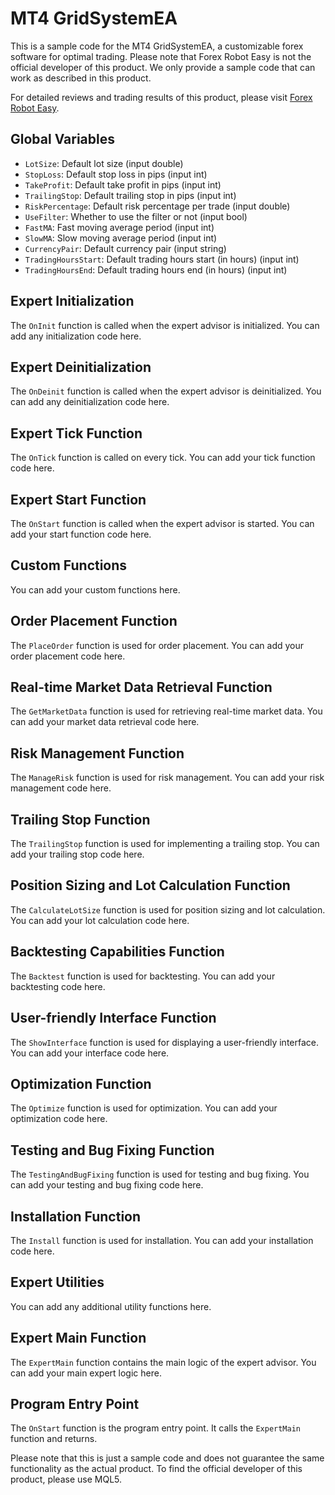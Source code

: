 # MT4 GridSystemEA

This is a sample code for the MT4 GridSystemEA, a customizable forex software for optimal trading. Please note that Forex Robot Easy is not the official developer of this product. We only provide a sample code that can work as described in this product.

For detailed reviews and trading results of this product, please visit [Forex Robot Easy](https://forexroboteasy.com/forex-robot-review/mt4-gridsystemea-review-customizable-forex-software-for-optimal-trading/).

## Global Variables

- `LotSize`: Default lot size (input double)
- `StopLoss`: Default stop loss in pips (input int)
- `TakeProfit`: Default take profit in pips (input int)
- `TrailingStop`: Default trailing stop in pips (input int)
- `RiskPercentage`: Default risk percentage per trade (input double)
- `UseFilter`: Whether to use the filter or not (input bool)
- `FastMA`: Fast moving average period (input int)
- `SlowMA`: Slow moving average period (input int)
- `CurrencyPair`: Default currency pair (input string)
- `TradingHoursStart`: Default trading hours start (in hours) (input int)
- `TradingHoursEnd`: Default trading hours end (in hours) (input int)

## Expert Initialization

The `OnInit` function is called when the expert advisor is initialized. You can add any initialization code here.

## Expert Deinitialization

The `OnDeinit` function is called when the expert advisor is deinitialized. You can add any deinitialization code here.

## Expert Tick Function

The `OnTick` function is called on every tick. You can add your tick function code here.

## Expert Start Function

The `OnStart` function is called when the expert advisor is started. You can add your start function code here.

## Custom Functions

You can add your custom functions here.

## Order Placement Function

The `PlaceOrder` function is used for order placement. You can add your order placement code here.

## Real-time Market Data Retrieval Function

The `GetMarketData` function is used for retrieving real-time market data. You can add your market data retrieval code here.

## Risk Management Function

The `ManageRisk` function is used for risk management. You can add your risk management code here.

## Trailing Stop Function

The `TrailingStop` function is used for implementing a trailing stop. You can add your trailing stop code here.

## Position Sizing and Lot Calculation Function

The `CalculateLotSize` function is used for position sizing and lot calculation. You can add your lot calculation code here.

## Backtesting Capabilities Function

The `Backtest` function is used for backtesting. You can add your backtesting code here.

## User-friendly Interface Function

The `ShowInterface` function is used for displaying a user-friendly interface. You can add your interface code here.

## Optimization Function

The `Optimize` function is used for optimization. You can add your optimization code here.

## Testing and Bug Fixing Function

The `TestingAndBugFixing` function is used for testing and bug fixing. You can add your testing and bug fixing code here.

## Installation Function

The `Install` function is used for installation. You can add your installation code here.

## Expert Utilities

You can add any additional utility functions here.

## Expert Main Function

The `ExpertMain` function contains the main logic of the expert advisor. You can add your main expert logic here.

## Program Entry Point

The `OnStart` function is the program entry point. It calls the `ExpertMain` function and returns.

Please note that this is just a sample code and does not guarantee the same functionality as the actual product. To find the official developer of this product, please use MQL5.

